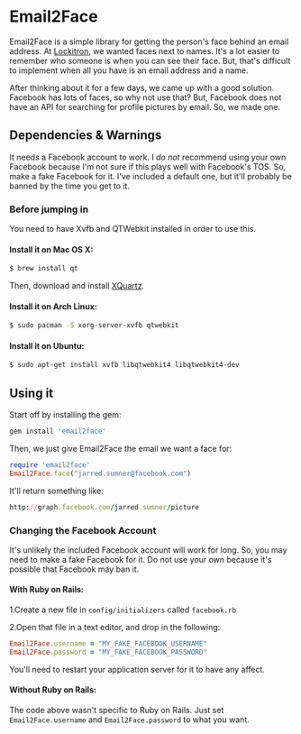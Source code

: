 # Email2Face

Email2Face is a simple library for getting the person's face behind an email address. At [Lockitron](https://lockitron.com), we wanted faces next to names. It's a lot easier to remember who someone is when you can see their face. But, that's difficult to implement when all you have is an email address and a name.

After thinking about it for a few days, we came up with a good solution. Facebook has lots of faces, so why not use that? But, Facebook does not have an API for searching for profile pictures by email. So, we made one.

## Dependencies & Warnings

It needs a Facebook account to work. I *do not* recommend using your own Facebook because I'm not sure if this plays well with Facebook's TOS. So, make a fake Facebook for it. I've included a default one, but it'll probably be banned by the time you get to it.

### Before jumping in

You need to have Xvfb and QTWebkit installed in order to use this.

#### Install it on Mac OS X:

```bash
$ brew install qt
```
Then, download and install [XQuartz](http://xquartz.macosforge.org/downloads/SL/XQuartz-2.7.1.dmg).

#### Install it on Arch Linux:

```bash
$ sudo pacman -S xorg-server-xvfb qtwebkit
```

#### Install it on Ubuntu:

```bash
$ sudo apt-get install xvfb libqtwebkit4 libqtwebkit4-dev
```

## Using it

Start off by installing the gem:

```ruby
gem install 'email2face'
```

Then, we just give Email2Face the email we want a face for:

```ruby
require 'email2face'
Email2Face.face("jarred.sumner@facebook.com")
```
It'll return something like:

```ruby
http://graph.facebook.com/jarred.sumner/picture
```


### Changing the Facebook Account
It's unlikely the included Facebook account will work for long. So, you may need to make a fake Facebook for it. Do not use your own because it's possible that Facebook may ban it.

#### With Ruby on Rails:

1.Create a new file in `config/initializers` called `facebook.rb`

2.Open that file in a text editor, and drop in the following:

```ruby
Email2Face.username = "MY_FAKE_FACEBOOK_USERNAME"
Email2Face.password = "MY_FAKE_FACEBOOK_PASSWORD"
```

You'll need to restart your application server for it to have any affect.

#### Without Ruby on Rails:

The code above wasn't specific to Ruby on Rails. Just set ```Email2Face.username``` and ```Email2Face.password``` to what you want.
